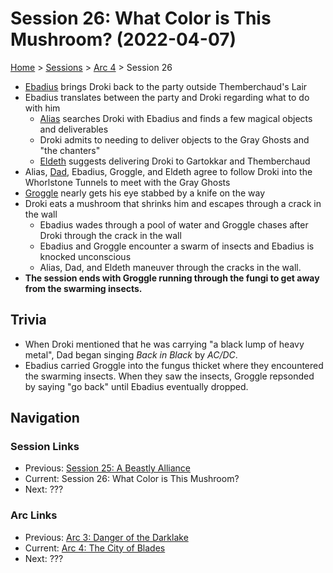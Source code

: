 # Session 26: What Color is This Mushroom? (2022-04-07)

[Home](../../README.md) > [Sessions](../info.md) > [Arc 4](info.md) > Session 26

* [Ebadius](../../characters/pcs/ebadius.md) brings Droki back to the party outside Themberchaud's Lair
* Ebadius translates between the party and Droki regarding what to do with him
    * [Alias](../../characters/pcs/alias.md) searches Droki with Ebadius and finds a few magical objects and deliverables
    * Droki admits to needing to deliver objects to the Gray Ghosts and "the chanters"
    * [Eldeth](../../characters/party/eldeth.md) suggests delivering Droki to Gartokkar and Themberchaud
* Alias, [Dad](../../party/pcs/dad.md), Ebadius, Groggle, and Eldeth agree to follow Droki into the Whorlstone Tunnels to meet with the Gray Ghosts
* [Groggle](../../party/pcs/groggle.md) nearly gets his eye stabbed by a knife on the way
* Droki eats a mushroom that shrinks him and escapes through a crack in the wall
    * Ebadius wades through a pool of water and Groggle chases after Droki through the crack in the wall
    * Ebadius and Groggle encounter a swarm of insects and Ebadius is knocked unconscious
    * Alias, Dad, and Eldeth maneuver through the cracks in the wall.
* **The session ends with Groggle running through the fungi to get away from the swarming insects.**

## Trivia
* When Droki mentioned that he was carrying "a black lump of heavy metal", Dad began singing *Back in Black* by *AC/DC*.
* Ebadius carried Groggle into the fungus thicket where they encountered the swarming insects. When they saw the insects, Groggle repsonded by saying "go back" until Ebadius eventually dropped.

## Navigation
### Session Links
* Previous: [Session 25: A Beastly Alliance](session25-2022-03-02.md)
* Current: Session 26: What Color is This Mushroom?
* Next: ???

### Arc Links
* Previous: [Arc 3: Danger of the Darklake](../arc03/info.md)
* Current: [Arc 4: The City of Blades](info.md)
* Next: ???
